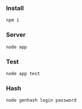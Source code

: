 ### Install

```
npm i
```

### Server

```
node app
```

### Test

```
node app test
```

### Hash

```
node genhash login password
```
